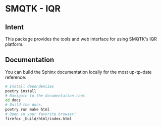 # SMQTK - IQR

## Intent
This package provides the tools and web interface for using SMQTK's IQR
platform.

## Documentation
You can build the Sphinx documentation locally for the most up-tp-date
reference:

```bash
# Install dependencies
poetry install
# Navigate to the documentation root.
cd docs
# Build the docs.
poetry run make html
# Open in your favorite browser!
firefox _build/html/index.html
```
